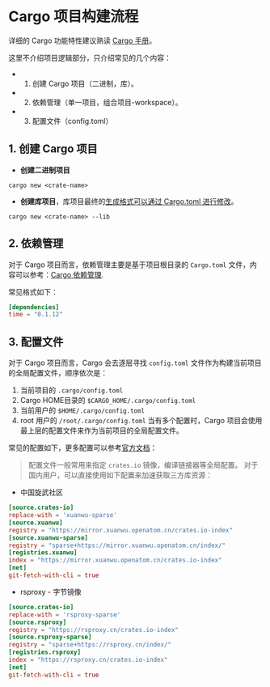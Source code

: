 # Cargo 项目构建流程

详细的 Cargo 功能特性建议熟读 [Cargo 手册](https://rustwiki.org/zh-CN/cargo/)。

这里不介绍项目逻辑部分，只介绍常见的几个内容：
- 1. 创建 Cargo 项目（二进制，库）。
- 2. 依赖管理（单一项目，组合项目-workspace）。
- 3. 配置文件（config.toml）

## 1. 创建 Cargo 项目

- **创建二进制项目**

```shell
cargo new <crate-name>
```

- **创建库项目**，库项目最终的[生成格式可以通过 Cargo.toml 进行修改](https://doc.rust-lang.org/cargo/reference/cargo-targets.html?highlight=rlib#the-crate-type-field)。

```shell
cargo new <crate-name> --lib
```

## 2. 依赖管理

对于 Cargo 项目而言，依赖管理主要是基于项目根目录的 `Cargo.toml` 文件，内容可以参考：[Cargo 依赖管理](https://doc.rust-lang.org/cargo/guide/dependencies.html).

常见格式如下：

```toml
[dependencies]
time = "0.1.12"
```

## 3. 配置文件

对于 Cargo 项目而言，Cargo 会去逐层寻找 `config.toml` 文件作为构建当前项目的全局配置文件，顺序依次是：
1. 当前项目的 `.cargo/config.toml`
2. Cargo HOME目录的 `$CARGO_HOME/.cargo/config.toml`
3. 当前用户的 `$HOME/.cargo/config.toml`
4. root 用户的 `/root/.cargo/config.toml`
当有多个配置时，Cargo 项目会使用最上层的配置文件来作为当前项目的全局配置文件。

常见的配置如下，更多配置可以参考[官方文档](https://doc.rust-lang.org/cargo/reference/config.html)：

> 配置文件一般常用来指定 `crates.io` 镜像，编译链接器等全局配置。
> 对于国内用户，可以直接使用如下配置来加速获取三方库资源：

- 中国旋武社区
```toml
[source.crates-io]
replace-with = 'xuanwu-sparse'
[source.xuanwu]
registry = "https://mirror.xuanwu.openatom.cn/crates.io-index"
[source.xuanwu-sparse]
registry = "sparse+https://mirror.xuanwu.openatom.cn/index/"
[registries.xuanwu]
index = "https://mirror.xuanwu.openatom.cn/crates.io-index"
[net]
git-fetch-with-cli = true
```

- rsproxy - 字节镜像
```toml
[source.crates-io]
replace-with = 'rsproxy-sparse'
[source.rsproxy]
registry = "https://rsproxy.cn/crates.io-index"
[source.rsproxy-sparse]
registry = "sparse+https://rsproxy.cn/index/"
[registries.rsproxy]
index = "https://rsproxy.cn/crates.io-index"
[net]
git-fetch-with-cli = true
```